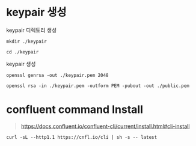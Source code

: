 # keypair 생성

keypair 디렉토리 생성

```
mkdir ./keypair
```
```
cd ./keypair
```

keypair 생성

```
openssl genrsa -out ./keypair.pem 2048
```
```
openssl rsa -in ./keypair.pem -outform PEM -pubout -out ./public.pem
```

# confluent command Install
> https://docs.confluent.io/confluent-cli/current/install.html#cli-install
```
curl -sL --http1.1 https://cnfl.io/cli | sh -s -- latest
```
